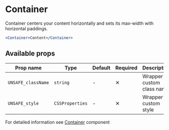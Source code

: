 # Container

Container centers your content horizontally and sets its max-width with horizontal paddings.

```jsx
<Container>Content</Container>
```

## Available props

| Prop name          | Type            | Default | Required | Description               |
| ------------------ | --------------- | ------- | -------- | ------------------------- |
| `UNSAFE_className` | `string`        | -       | ✕        | Wrapper custom class name |
| `UNSAFE_style`     | `CSSProperties` | -       | ✕        | Wrapper custom style      |

For detailed information see [Container](https://github.com/lmc-eu/spirit-design-system/blob/main/packages/web/src/scss/components/Container/README.md) component
